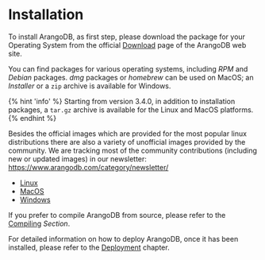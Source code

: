 Installation
============

To install ArangoDB, as first step, please download the package for your Operating
System from the official [Download](https://www.arangodb.com/download) page of the
ArangoDB web site.

You can find packages for various operating systems, including _RPM_ and _Debian_
packages. _dmg_ packages or _homebrew_ can be used on MacOS; an _Installer_ or a
`zip` archive is available for Windows.

{% hint 'info' %}
Starting from version 3.4.0, in addition to installation packages, a `tar.gz` archive
is available for the Linux and MacOS platforms.
{% endhint %}

Besides the official images which are provided for the most popular linux distributions
there are also a variety of unofficial images provided by the community. We are
tracking most of the community contributions (including new or updated images) in
our newsletter: https://www.arangodb.com/category/newsletter/

- [Linux](Linux.md)
- [MacOS](MacOSX.md)
- [Windows](Windows.md)

If you prefer to compile ArangoDB from source, please refer to the [Compiling](Compiling.md)
_Section_.

For detailed information on how to deploy ArangoDB, once it has been installed,
please refer to the [Deployment](../Deployment/README.md) chapter.
